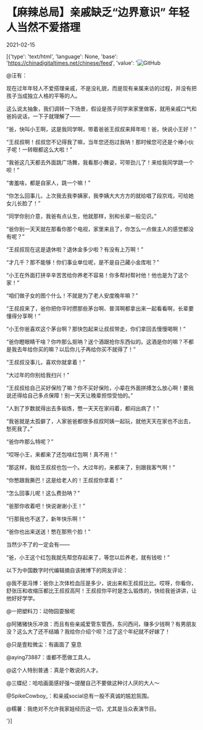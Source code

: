 # 【麻辣总局】亲戚缺乏“边界意识” 年轻人当然不爱搭理

2021-02-15

[{'type': 'text/html', 'language': None, 'base': 'https://chinadigitaltimes.net/chinese/feed', 'value': '![GitHub](https://chinadigitaltimes.net/chinese/files/2021/02/image-1613389898411.png)

@汪有：

现在过年年轻人不爱搭理亲戚，不是没礼貌，而是现有亲属来访的过程，并没有把孩子当成独立人格的平等的人。

这么说太抽象，我们调转一下场景，假设是孩子同学来家里做客，就用亲戚口气和爸妈说话，一下子就理解了——

“爸，快叫小王啊，这是我同学啊，带着爸爸王叔叔来拜年啦！爸，快说小王好！”

“王叔叔啊！叔叔您不记得我了嘛，当年您还抱过我呐！那时候您可还是个棒小伙子呢！一转眼都这么大啦！”

“我爸这几天都去外面跳广场舞，我看那小舞姿，可带劲儿了！来给我同学跳一个呗！”

“害羞啥，都是自家人，跳一个嘛！”

“你怎么回事儿，上次我去我李姨家，我李姨大大方方的就给唱了段京戏，可给她女儿长脸了！”

“同学你别介意，我爸有点认生，他就那样，别和长辈一般见识。”

“爸你别一天天就在那看你那个电视，家里来且了，你怎么一点做主人的感觉都没有呢？”

“王叔叔现在这是退休啦？退休金多少啦？有没有上万啊！”

“才几千？那不能够！你们事业单位呢，是不是自己藏小金库啦？”

“小王在外面打拼辛辛苦苦给你养老不容易！你多帮衬帮衬他！他也是为了这个家！”

“咱们做子女的图个什么！不就是为了老人安度晚年嘛？”

“王叔叔来了，爸你把你平时攒那些茅台啊、普洱啊都拿出来一起看看啊，长辈要懂得分享啊！”

“小王你爸喜欢这个茅台啊？那快包起来让叔叔带走，你们拿回去慢慢喝啊！”

“爸你瞪眼睛干啥？你咋那么抠呐？送个酒跟抢你东西似的。这酒是你的嘛？不都是我去年给你买的嘛？以后你儿子再给你买不就得了！”

“王叔叔没事儿，喜欢你就拿着！”

“大过年的你别给我扫兴！”

“王叔叔给自己买好保险了嘛？你不买好保险，小辈在外面拼搏怎么放心啊！要我说还得给自己多点保障！别一天天让晚辈担惊受怕的。”

“人到了岁数就得出去多锻炼，憋一天天在家闷着，都闷出病了！”

“我爸就是太孤僻了，人家爸爸都很多叔叔阿姨一起玩，就他天天在家也不出去，愁死我了。”

“爸你咋那么特呢？”

“哎呀小王，来都来了还包啥红包啊！真不用！”

“那这样，我给王叔叔也包一个。大过年的，来都来了，别跟我客气啊！”

“你憋跟我撕巴！这是给老人的！王叔叔你拿着！”

“怎么回事儿呢！这么费劲呐？”

“爸那你收着吧！快说谢谢小王！”

“行那我也不送了，新年快乐啊！”

“爸你也出来送送！憋在那熊个脸！”

当然少不了的一定会有——

“爸，小王这个红包我就先帮您存起来了，等您以后养老，就有钱啦！”

以下为中国数字时代编辑摘自该微博下的网友评论：



@我不是冯博：爸你上次体检血压是多少，说出来和王叔叔比比。哎呀，你看你，舒张压和收缩压都比王叔叔高阿！王叔叔你平时是怎么锻炼的，快给我爸讲讲，让他好好学学。

@一把塑料刀：动物园耍猴呢

@阿猪猪快乐冲浪：而且有些亲戚爱管东管西，东问西问，赚多少钱啊？有男朋友没？这么大了还不结婚？我给你介绍个呗？过了这个年纪就不好嫁了！

@只是壹粒微尘：有画面了   窒息

@aying73887：谁都不愿做工具人。

@这个人特别普通：真是个敢说的人才。

@三蝶纪：哈哈画面感好强～提醒自己不要做这种讨人厌的大人～

@SpikeCowboy_：和亲戚social总有一股不真诚的尴尬氛围。

@糯薯：我绝对不允许我家娃经历这一切，尤其是当众表演节目。

'}]